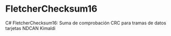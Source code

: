 # FletcherChecksum16
C# FletcherChecksum16: Suma de comprobación CRC para tramas de datos tarjetas NDCAN Kimaldi
